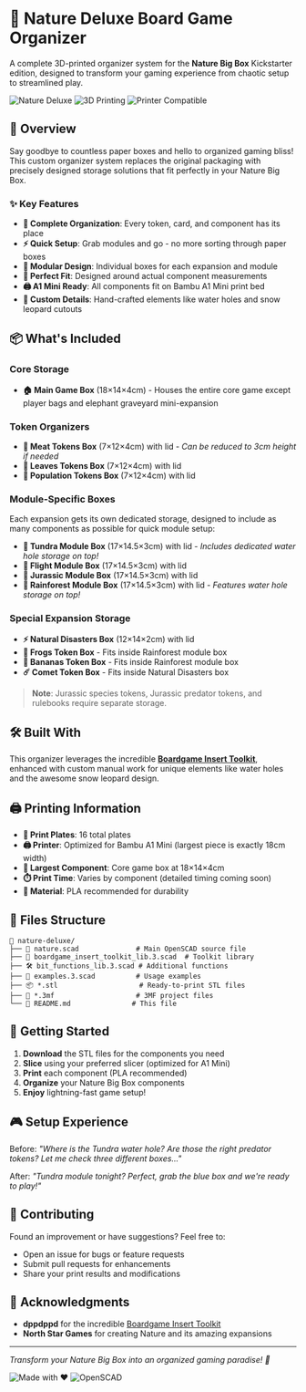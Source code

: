 # 🦌 Nature Deluxe Board Game Organizer

A complete 3D-printed organizer system for the **Nature Big Box** Kickstarter edition, designed to transform your gaming experience from chaotic setup to streamlined play.

![Nature Deluxe](https://img.shields.io/badge/Game-Nature%20Deluxe-green?style=for-the-badge)
![3D Printing](https://img.shields.io/badge/3D%20Printing-OpenSCAD-blue?style=for-the-badge)
![Printer Compatible](https://img.shields.io/badge/Printer-A1%20Mini%20Compatible-orange?style=for-the-badge)

## 🎯 Overview

Say goodbye to countless paper boxes and hello to organized gaming bliss! This custom organizer system replaces the original packaging with precisely designed storage solutions that fit perfectly in your Nature Big Box.

### ✨ Key Features

- **🎲 Complete Organization**: Every token, card, and component has its place
- **⚡ Quick Setup**: Grab modules and go - no more sorting through paper boxes
- **🔧 Modular Design**: Individual boxes for each expansion and module
- **📏 Perfect Fit**: Designed around actual component measurements
- **🖨️ A1 Mini Ready**: All components fit on Bambu A1 Mini print bed
- **🎨 Custom Details**: Hand-crafted elements like water holes and snow leopard cutouts

## 📦 What's Included

### Core Storage
- **🏠 Main Game Box** (18×14×4cm) - Houses the entire core game except player bags and elephant graveyard mini-expansion

### Token Organizers
- **🥩 Meat Tokens Box** (7×12×4cm) with lid - *Can be reduced to 3cm height if needed*
- **🍃 Leaves Tokens Box** (7×12×4cm) with lid
- **👥 Population Tokens Box** (7×12×4cm) with lid

### Module-Specific Boxes
Each expansion gets its own dedicated storage, designed to include as many components as possible for quick module setup:

- **🧊 Tundra Module Box** (17×14.5×3cm) with lid - *Includes dedicated water hole storage on top!*
- **🦅 Flight Module Box** (17×14.5×3cm) with lid
- **🦕 Jurassic Module Box** (17×14.5×3cm) with lid
- **🌿 Rainforest Module Box** (17×14.5×3cm) with lid - *Features water hole storage on top!*

### Special Expansion Storage
- **⚡ Natural Disasters Box** (12×14×2cm) with lid
- **🐸 Frogs Token Box** - Fits inside Rainforest module box
- **🍌 Bananas Token Box** - Fits inside Rainforest module box  
- **☄️ Comet Token Box** - Fits inside Natural Disasters box

> **Note**: Jurassic species tokens, Jurassic predator tokens, and rulebooks require separate storage.

## 🛠️ Built With

This organizer leverages the incredible [**Boardgame Insert Toolkit**](https://github.com/dppdppd/The-Boardgame-Insert-Toolkit), enhanced with custom manual work for unique elements like water holes and the awesome snow leopard design.

## 🖨️ Printing Information

- **📐 Print Plates**: 16 total plates
- **🖨️ Printer**: Optimized for Bambu A1 Mini (largest piece is exactly 18cm width)
- **📏 Largest Component**: Core game box at 18×14×4cm
- **⏱️ Print Time**: Varies by component (detailed timing coming soon)
- **🧵 Material**: PLA recommended for durability

## 📁 Files Structure

```
📂 nature-deluxe/
├── 🔧 nature.scad              # Main OpenSCAD source file
├── 📐 boardgame_insert_toolkit_lib.3.scad  # Toolkit library
├── 🛠️ bit_functions_lib.3.scad # Additional functions
├── 🎯 examples.3.scad          # Usage examples
├── 📦 *.stl                    # Ready-to-print STL files
├── 🎨 *.3mf                    # 3MF project files
└── 📖 README.md               # This file
```

## 🚀 Getting Started

1. **Download** the STL files for the components you need
2. **Slice** using your preferred slicer (optimized for A1 Mini)
3. **Print** each component (PLA recommended)
4. **Organize** your Nature Big Box components
5. **Enjoy** lightning-fast game setup!

## 🎮 Setup Experience

Before: *"Where is the Tundra water hole? Are those the right predator tokens? Let me check three different boxes..."*

After: *"Tundra module tonight? Perfect, grab the blue box and we're ready to play!"*

## 🤝 Contributing

Found an improvement or have suggestions? Feel free to:
- Open an issue for bugs or feature requests
- Submit pull requests for enhancements
- Share your print results and modifications


## 🙏 Acknowledgments

- **dppdppd** for the incredible [Boardgame Insert Toolkit](https://github.com/dppdppd/The-Boardgame-Insert-Toolkit)
- **North Star Games** for creating Nature and its amazing expansions

---

*Transform your Nature Big Box into an organized gaming paradise! 🌟*

![Made with ❤️](https://img.shields.io/badge/Made%20with-❤️-red?style=flat-square) ![OpenSCAD](https://img.shields.io/badge/Powered%20by-OpenSCAD-blue?style=flat-square)
